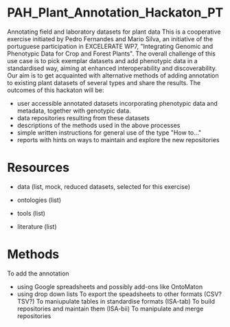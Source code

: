 # PAH_Plant_Annotation_Hackaton_PT
Annotating field and laboratory datasets for plant data
This is a cooperative exercise initiated by Pedro Fernandes and Mario Silva, an initiative of the portuguese participation in EXCELERATE WP7, "Integrating Genomic and Phenotypic Data for Crop and Forest Plants". The overall challenge of this use case is to pick exemplar datasets and add phenotypic data in a standardised way, aiming at enhanced interoperability and discoverability.
Our aim is to get acquainted with alternative methods of adding annotation to existing plant datasets of several types and share the results. 
The outcomes of this hackaton will be:
- user accessible annotated datasets incorporating phenotypic data and metadata, together with genotypic data.
- data repositories resulting from these datasets
- descriptions of the methods used in the above processes
- simple written instructions for general use of the type "How to..."
- reports with hints on ways to maintain and explore the new repositories

# Resources #
- data (list, mock, reduced datasets, selected for this exercise)

- ontologies (list)

- tools (list)

- literature (list)


# Methods #
To add the annotation
- using Google spreadsheets and possibly add-ons like OntoMaton
- using drop down lists
To export the speadsheets to other formats (CSV? TSV?)
To maniupulate tables in standardise formats (ISA-tab)
To build repositories and maintain them (ISA-bii)
To manipulate and merge repositories

